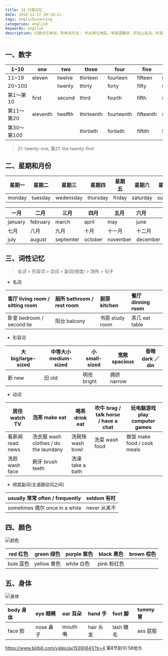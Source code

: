 ```yaml
---
title: 24_归类记忆
date: 2018-12-17 20:10:11
tags: englishLearning
categories: english
keywords: english
description: 归类记忆单词，背单词方法： 列出常见物品，用英语翻译，并加上名词、形容词、副词等进行修饰。
---
```


## 一、数字


|1~10| one | two | three | four | five | six | seven | eight | nine | ten |
| --- | --- | --- | --- | --- | --- | --- | --- | --- | --- | --- |
|11~19| eleven | twelve | thirteen | fourteen | fifteen | sixteen | seventeen | eighteen | nineteen |  |
|20~100|  | twenty | thirty | forty | fifty | sixty | seventy | eighty | ninety | hundred|
|第1～第10| first | second | third | fourth | fifth | sixth | seventh | eighth | ninth | tenth|
|第11～第20| eleventh | twelfth | thirteenth | fourteenth | fifteenth | sixteenth | seventeenth | eighteenth | nineteenth | twenty|
|第30～第100| | | thirtieth | fortieth | fiftith | Sixtieth | Seventieth | Eightieth | Ninetieth | Ninetieth|

> 21: twenty-one, 第21: the twenty-first

## 二、星期和月份  


| 星期一 | 星期二 | 星期三 | 星期四 | 星期五 | 星期六 | 星期天 |
| --- | --- | --- | --- | --- | --- | --- |
| monday | tuesday | wedensday | thursday | friday | saturday | sunday |


| 一月 | 二月 | 三月 | 四月 | 五月 | 六月 |
| --- | --- | --- | --- | --- | :-- |
| january | february | march | april | may | june |
| 七月 | 八月 | 九月 | 十月 | 十一月  | 十二月 |
| july | august | septemter | october | november | december |

## 三、词性记忆

>  名词  > 形容词 > 动词  > 副词(频度) > 场所 > 句子

- 名词

|客厅 living room / sitting room|厕所 bathroom / rest room|厨房 kitchen|餐厅 dinning room|
|:---|:---|:---|:---|
|卧室 bedroom / second lie|阳台 balcony |书房 study room|茶几 eat table|

- 形容词

| 大 big/large-sized  | 中等大小 medium-sized | 小 small-sized | 宽敞 spacious | 昏暗 dark ／ din |
| --- | --- | --- | --- | --- |
| 新 new  | 旧 old | 明亮 bright | 拥挤 narrow |  |

- 动词

| 居住 watch TV |泡茶 make eat| 喝茶 drink eat  |吹牛 brag / talk horse / have a chat|玩电脑游戏 play computer games|
| --- | --- | --- | ---| --- |
| 看新闻 read news | 洗衣服 wash clothes / do the laundany| 洗碗筷 wash bowl |洗菜 wash food|做饭 make food / cook meals |
|洗脸 wash face|刷牙 brush teeth|洗澡 take a bath||


- 频度副词(主语跟动词之间)

|usually 常常 often / frequently|seldom 有时| 
|:---|:---|
|sometimes 偶尔 once in a while|never 从来不|



## 四、颜色

![颜色](https://gaoqisen.github.io/GraphBed/201812/20181231180752.png)

| red 红色 | green 绿色 | purple 紫色 |black 黑色|brown 棕色|
| --- | --- | --- |---|---|
| bule 蓝色 | yellow 黄色 | white 白色|pink 粉红色|


## 五、身体

![身体](https://gaoqisen.github.io/GraphBed/201812/20181231180141.png)

|body 身体|eye 眼睛|ear 耳朵|hand 手|foot 脚|tummy 胃| 
|:---|:---|:---|:---|:---|:---|
|face 脸|nose 鼻子|mouth 嘴|hair 头发|lash 睫毛|ass 屁股|

https://www.bilibili.com/video/av15390641/?p=4  第8节到10:58地方

